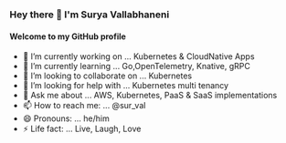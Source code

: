 ### Hey there 👋 I'm Surya Vallabhaneni

#### Welcome to my GitHub profile

<!--
**suryaval/suryaval** is a ✨ _special_ ✨ repository because its `README.md` (this file) appears on your GitHub profile.

Here are some ideas to get you started:

-->

- 🔭 I’m currently working on ... Kubernetes & CloudNative Apps
- 🌱 I’m currently learning ... Go,OpenTelemetry, Knative, gRPC
- 👯 I’m looking to collaborate on ... Kubernetes
- 🤔 I’m looking for help with ... Kubernetes multi tenancy
- 💬 Ask me about ... AWS, Kubernetes, PaaS & SaaS implementations
- 📫 How to reach me: ... @sur_val
- 😄 Pronouns: ... he/him
- ⚡  Life fact: ... Live, Laugh, Love

